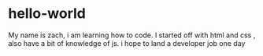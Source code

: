# hello-world

My name is zach, i am learning how to code. I started off with html and css , also have a bit of knowledge of 
js. i hope to land a developer job one day
